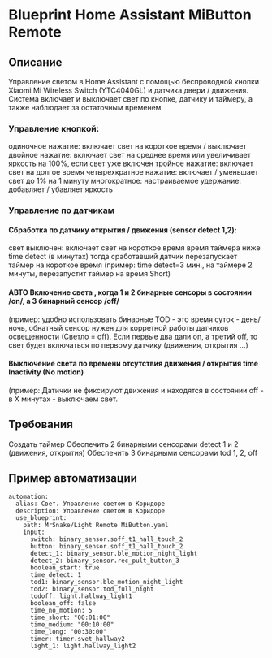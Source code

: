 # Blueprint Home Assistant MiButton Remote

## Описание
Управление светом в Home Assistant с помощью беспроводной кнопки Xiaomi Mi Wireless Switch (YTC4040GL) и датчика двери / движения.
Система включает и выключает свет по кнопке, датчику и таймеру, а также наблюдает за остаточным временем.

### Управление кнопкой:

одиночное нажатие: включает свет на короткое время / выключает
двойное нажатие: включает свет на среднее время или увеличивает яркость на 100%, если свет уже включен
тройное нажатие: включает свет на долгое время
четырехкратное нажатие: включает / уменьшает свет до 1% на 1 минуту
многократное: настраиваемое
удержание: добавляет / убавляет яркость

### Управление по датчикам
#### Сбработка по датчику открытия / движения (sensor detect 1,2):
свет выключен: включает свет на короткое время
время таймера ниже time detect (в минутах) тогда сработавший датчик перезапускает таймер на короткое время
(пример: time detect=3 мин., на таймере 2 минуты, перезапустит таймер на время Short)

#### АВТО Включение света , когда 1 и 2 бинарные сенсоры в состоянии /on/, а 3 бинарный сенсор /off/
(пример: удобно использовать бинарные TOD - это время суток - день/ночь, обнатный сенсор нужен для корретной работы датчиков освещенности (Светло = off).
Если первые два дали on, а третий off, то свет будет включаться по первому датчику (движения, открытия ...) 

#### Выключение света по времени отсутствия движения / открытия time Inactivity (No motion)
(пример: Датички не фиксируют движения и находятся в состоянии off - в Х минутах - выключаем свет.

## Требования
Создать таймер
Обеспечить 2 бинарными сенсорами detect 1 и 2 (движения, открытия)
Обеспечить 3 бинарными сенсорами tod 1, 2, off

## Пример автоматизации
    automation:
      alias: Свет. Управление светом в Коридоре
      description: Управление светом в Коридоре
      use_blueprint:
        path: MrSnake/Light Remote MiButton.yaml
        input:
          switch: binary_sensor.soff_t1_hall_touch_2
          button: binary_sensor.soff_t1_hall_touch_2
          detect_1: binary_sensor.ble_motion_night_light
          detect_2: binary_sensor.rec_pult_button_3
          boolean_start: true
          time_detect: 1
          tod1: binary_sensor.ble_motion_night_light
          tod2: binary_sensor.tod_full_night
          todoff: light.hallway_light1
          boolean_off: false
          time_no_motion: 5
          time_short: "00:01:00"
          time_medium: "00:10:00"
          time_long: "00:30:00"
          timer: timer.svet_hallway2
          light_1: light.hallway_light2

